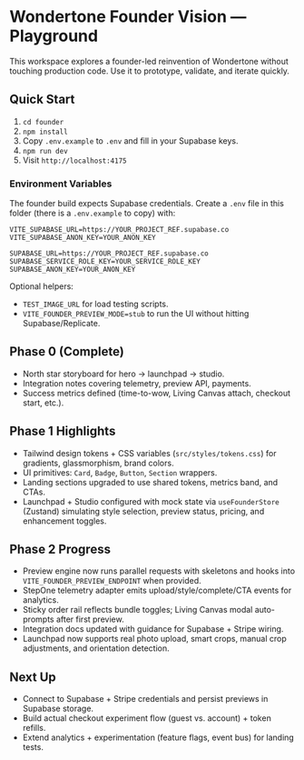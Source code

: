 # Wondertone Founder Vision — Playground

This workspace explores a founder-led reinvention of Wondertone without touching production code. Use it to prototype, validate, and iterate quickly.

## Quick Start
1. `cd founder`
2. `npm install`
3. Copy `.env.example` to `.env` and fill in your Supabase keys.
4. `npm run dev`
4. Visit `http://localhost:4175`

### Environment Variables
The founder build expects Supabase credentials. Create a `.env` file in this folder (there is a `.env.example` to copy) with:

```
VITE_SUPABASE_URL=https://YOUR_PROJECT_REF.supabase.co
VITE_SUPABASE_ANON_KEY=YOUR_ANON_KEY

SUPABASE_URL=https://YOUR_PROJECT_REF.supabase.co
SUPABASE_SERVICE_ROLE_KEY=YOUR_SERVICE_ROLE_KEY
SUPABASE_ANON_KEY=YOUR_ANON_KEY
```

Optional helpers:
- `TEST_IMAGE_URL` for load testing scripts.
- `VITE_FOUNDER_PREVIEW_MODE=stub` to run the UI without hitting Supabase/Replicate.

## Phase 0 (Complete)
- North star storyboard for hero → launchpad → studio.
- Integration notes covering telemetry, preview API, payments.
- Success metrics defined (time-to-wow, Living Canvas attach, checkout start, etc.).

## Phase 1 Highlights
- Tailwind design tokens + CSS variables (`src/styles/tokens.css`) for gradients, glassmorphism, brand colors.
- UI primitives: `Card`, `Badge`, `Button`, `Section` wrappers.
- Landing sections upgraded to use shared tokens, metrics band, and CTAs.
- Launchpad + Studio configured with mock state via `useFounderStore` (Zustand) simulating style selection, preview status, pricing, and enhancement toggles.

## Phase 2 Progress
- Preview engine now runs parallel requests with skeletons and hooks into `VITE_FOUNDER_PREVIEW_ENDPOINT` when provided.
- StepOne telemetry adapter emits upload/style/complete/CTA events for analytics.
- Sticky order rail reflects bundle toggles; Living Canvas modal auto-prompts after first preview.
- Integration docs updated with guidance for Supabase + Stripe wiring.
- Launchpad now supports real photo upload, smart crops, manual crop adjustments, and orientation detection.

## Next Up
- Connect to Supabase + Stripe credentials and persist previews in Supabase storage.
- Build actual checkout experiment flow (guest vs. account) + token refills.
- Extend analytics + experimentation (feature flags, event bus) for landing tests.
